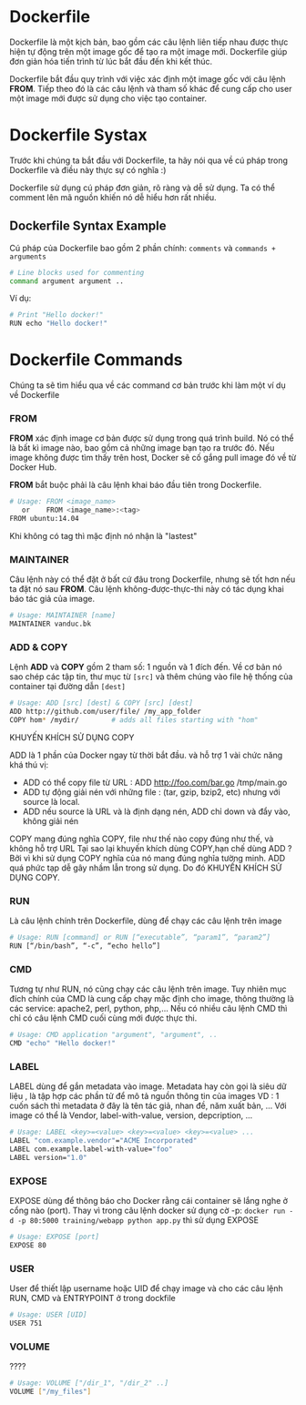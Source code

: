 # Dockerfile
Dockerfile là một kịch bản, bao gồm các câu lệnh liên tiếp nhau được thực hiện tự động trên một image gốc để tạo ra một image mới. Dockerfile giúp đơn giản hóa tiến trình từ lúc bắt đầu đến khi kết thúc.

Dockerfile bắt đầu quy trình với việc xác định một image gốc với câu lệnh **FROM**. Tiếp theo đó là các câu lệnh và tham số khác để cung cấp cho user một image mới được sử dụng cho việc tạo container.

# Dockerfile Systax
Trước khi chúng ta bắt đầu với Dockerfile, ta hãy nói qua về cú pháp trong Dockerfile và điều này thực sự có nghĩa :)

Dockerfile sử dụng cú pháp đơn giản, rõ ràng và dễ sử dụng. Ta có thể comment lên mã nguồn khiến nó dễ hiểu hơn rất nhiều.
## Dockerfile Syntax Example
Cú pháp của Dockerfile bao gồm 2 phần chính: ```comments``` và ```commands + arguments```
```sh
# Line blocks used for commenting
command argument argument ..
```
Ví dụ:
```sh
# Print "Hello docker!"
RUN echo "Hello docker!"
```

# Dockerfile Commands
Chúng ta sẽ tìm hiểu qua về các command cơ bản trước khi làm một ví dụ về Dockerfile
### FROM
**FROM** xác định image cơ bản được sử dụng trong quá trình build. Nó có thể là bất kì image nào, bao gồm cả những image bạn tạo ra trước đó. Nếu image không được tìm thấy trên host, Docker sẽ cố gắng pull image đó về từ Docker Hub.

**FROM** bắt buộc phải là câu lệnh khai báo đầu tiên trong Dockerfile.
```sh
# Usage: FROM <image_name>
   or    FROM <image_name>:<tag>
FROM ubuntu:14.04
```
Khi không có tag thì mặc định nó nhận là "lastest"

### MAINTAINER
Câu lệnh này có thể đặt ở bất cứ đâu trong Dockerfile, nhưng sẽ tốt hơn nếu ta đặt nó sau **FROM**. Câu lệnh không-được-thực-thi này có tác dụng khai báo tác giả của image.
```sh
# Usage: MAINTAINER [name]
MAINTAINER vanduc.bk
```

### ADD & COPY
Lệnh **ADD** và **COPY** gồm 2 tham số: 1 nguồn và 1 đích đến. Về cơ bản nó sao chép các tập tin, thư mục từ ```[src]``` và thêm chúng vào file hệ thống của container tại đường dẫn ```[dest]```
```sh
# Usage: ADD [src] [dest] & COPY [src] [dest]
ADD http://github.com/user/file/ /my_app_folder
COPY hom* /mydir/        # adds all files starting with "hom"
```
KHUYẾN KHÍCH SỬ DỤNG COPY

ADD là 1 phần của Docker ngay từ thời bắt đầu. và hỗ trợ 1 vài chức năng khá thú vị:
 - ADD có thể copy file từ URL : ADD http://foo.com/bar.go /tmp/main.go
 - ADD tự động giải nén với những file : (tar, gzip, bzip2, etc) nhưng với source là local.
 - ADD nếu source là URL và là định dạng nén, ADD chỉ down và đẩy vào, không giải nén

COPY mang đúng nghĩa COPY, file như thế nào copy đúng như thế, và không hỗ trợ URL
Tại sao lại khuyến khích dùng COPY,hạn chế dùng ADD ? Bởi vì khi sử dụng COPY nghĩa của nó mang đúng nghĩa tường minh. ADD quá phức tạp dễ gây nhầm lẫn trong sử dụng. Do đó KHUYẾN KHÍCH SỬ DỤNG COPY.

### RUN
Là câu lệnh chính trên Dockerfile, dùng để chạy các câu lệnh trên image
```sh
# Usage: RUN [command] or RUN [“executable”, “param1”, “param2”] 
RUN [“/bin/bash”, “-c”, “echo hello”]
```
### CMD
Tương tự như RUN, nó cũng chạy các câu lệnh trên image. Tuy nhiên mục đích chính của CMD là cung cấp chạy mặc định cho image, thông thường là các service: apache2, perl, python, php,... Nếu có nhiều câu lệnh CMD thì chỉ có câu lệnh CMD cuối cùng mới được thực thi.
```sh
# Usage: CMD application "argument", "argument", ..
CMD "echo" "Hello docker!"
```
### LABEL
LABEL dùng để gắn metadata vào image. Metadata hay còn gọi là siêu dữ liệu , là tập hợp các phần tử để mô tả nguồn thông tin của images
VD : 1 cuốn sách thì metadata ở đây là tên tác giả, nhan đề, năm xuất bản, …
Với image có thể là Vendor, label-with-value, version, depcription, …
```sh
# Usage: LABEL <key>=<value> <key>=<value> <key>=<value> ...
LABEL "com.example.vendor"="ACME Incorporated"
LABEL com.example.label-with-value="foo"
LABEL version="1.0"
```
### EXPOSE 
EXPOSE dùng để thông báo cho Docker rằng cái container sẽ lắng nghe ở cổng nào (port). Thay vì trong câu lệnh docker sử dụng cờ -p:
```docker run -d -p 80:5000 training/webapp python app.py```
thì sử dụng EXPOSE
```sh
# Usage: EXPOSE [port]
EXPOSE 80
```
### USER
User để thiết lập username hoặc UID để chạy image và cho các câu lệnh RUN, CMD và ENTRYPOINT ở trong dockfile
```sh
# Usage: USER [UID]
USER 751
```
### VOLUME
????
```sh
# Usage: VOLUME ["/dir_1", "/dir_2" ..]
VOLUME ["/my_files"]
```